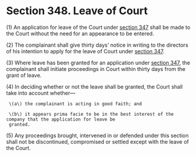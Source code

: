 # Section 348. Leave of Court

\(1\) An application for leave of the Court under [section 347](section-347.-derivative-proceedings.md) shall be made to the Court without the need for an appearance to be entered.

\(2\) The complainant shall give thirty days’ notice in writing to the directors of his intention to apply for the leave of Court under [section 347](section-347.-derivative-proceedings.md).

\(3\) Where leave has been granted for an application under [section 347](section-347.-derivative-proceedings.md), the complainant shall initiate proceedings in Court within thirty days from the grant of leave.

\(4\) In deciding whether or not the leave shall be granted, the Court shall take into account whether—

     \(a\) the complainant is acting in good faith; and

     \(b\) it appears prima facie to be in the best interest of the company that the application for leave be  
     granted.

\(5\) Any proceedings brought, intervened in or defended under this section shall not be discontinued, compromised or settled except with the leave of the Court.

